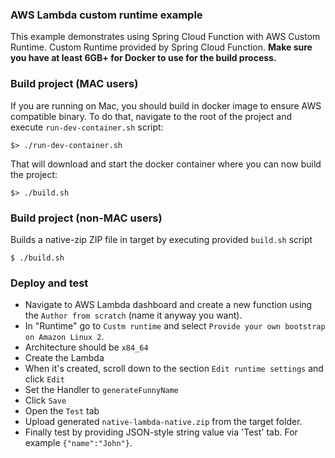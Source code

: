 ### AWS Lambda custom runtime example

This example demonstrates using Spring Cloud Function with AWS Custom Runtime. Custom Runtime provided by Spring Cloud Function.
**Make sure you have at least 6GB+ for Docker to use for the build process.**

### Build project (MAC users)
If you are running on Mac, you should build in docker image to ensure AWS compatible binary. To do that, navigate to the root of the project and execute `run-dev-container.sh` script:

```
$> ./run-dev-container.sh
```

That will download and start the docker container where you can now build the project:

```
$> ./build.sh

```

### Build project (non-MAC users)
Builds a native-zip ZIP file in target by executing provided `build.sh` script

```
$ ./build.sh
```



### Deploy and test

- Navigate to AWS Lambda dashboard and create a new function using the `Author from scratch` (name it anyway you want).
- In "Runtime" go to `Custm runtime` and select `Provide your own bootstrap on Amazon Linux 2`.
- Architecture should be `x84_64`
- Create the Lambda
- When it's created, scroll down to the section `Edit runtime settings` and click `Edit`
- Set the Handler to `generateFunnyName`
- Click `Save`
- Open the `Test` tab
- Upload generated `native-lambda-native.zip` from the target folder.
- Finally test by providing JSON-style string value via 'Test' tab. For example `{"name":"John"}`.